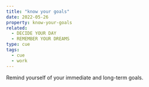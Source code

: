 ```yaml
---
title: "know your goals"
date: 2022-05-26
property: know-your-goals
related:
  - DECIDE YOUR DAY
  - REMEMBER YOUR DREAMS
type: cue
tags:
  - cue
  - work
---
```

Remind yourself of your immediate and long-term goals.